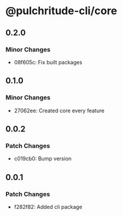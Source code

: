 # @pulchritude-cli/core

## 0.2.0

### Minor Changes

- 08f605c: Fix built packages

## 0.1.0

### Minor Changes

- 27062ee: Created core every feature

## 0.0.2

### Patch Changes

- c019cb0: Bump version

## 0.0.1

### Patch Changes

- f282f82: Added cli package
